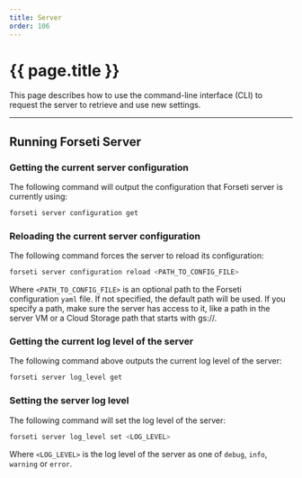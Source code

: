 ```yaml
---
title: Server
order: 106
---
```


# {{ page.title }}

This page describes how to use the command-line interface (CLI)
to request the server to retrieve and use new settings.

---

## Running Forseti Server

### Getting the current server configuration

The following command will output the configuration that Forseti
server is currently using:

```bash
forseti server configuration get 
```

### Reloading the current server configuration

The following command forces the server to reload its configuration:

```bash
forseti server configuration reload <PATH_TO_CONFIG_FILE> 
```

Where `<PATH_TO_CONFIG_FILE>` is an optional path to the Forseti
configuration `yaml` file. If not specified, the default path will
be used. If you specify a path, make sure the server has access to
it, like a path in the server VM or a Cloud Storage path that starts
with gs://.

### Getting the current log level of the server

The following command above outputs the current log level of the server:

```bash
forseti server log_level get
```

### Setting the server log level

The following command will set the log level of the server:

```bash
forseti server log_level set <LOG_LEVEL>
```

Where `<LOG_LEVEL>` is the log level of the server as one of 
`debug`, `info`, `warning` or `error`.
